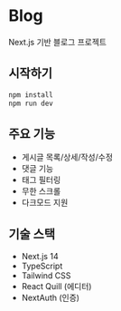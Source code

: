 # Blog

Next.js 기반 블로그 프로젝트

## 시작하기

```bash
npm install
npm run dev
```

## 주요 기능

- 게시글 목록/상세/작성/수정
- 댓글 기능
- 태그 필터링
- 무한 스크롤
- 다크모드 지원

## 기술 스택

- Next.js 14
- TypeScript
- Tailwind CSS
- React Quill (에디터)
- NextAuth (인증)

